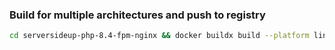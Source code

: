 ### Build for multiple architectures and push to registry
```bash
cd serversideup-php-8.4-fpm-nginx && docker buildx build --platform linux/amd64,linux/arm64 -t goolaman/serversideup-php-8.4-fpm-nginx:1.3 --push .
```
